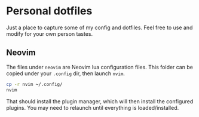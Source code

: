 # Personal dotfiles

Just a place to capture some of my config and dotfiles.
Feel free to use and modify for your own person tastes.

## Neovim

The files under `neovim` are Neovim lua configuration files.
This folder can be copied under your `.config` dir, then launch `nvim`.

```sh
cp -r nvim ~/.config/
nvim
```

That should install the plugin manager, which will then install the configured plugins.
You may need to relaunch until everything is loaded/installed.
